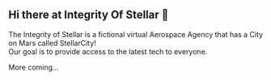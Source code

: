## Hi there at Integrity Of Stellar 👋
The Integrity of Stellar is a fictional virtual Aerospace Agency that has a City on Mars called StellarCity!  
Our goal is to provide access to the latest tech to everyone.  

More coming...
